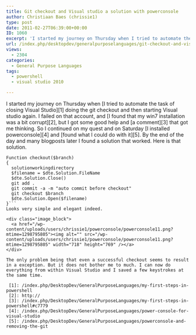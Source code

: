 ```yaml
---
title: Git checkout and Visual studio a solution with powerconsole
author: Christiaan Baes (chrissie1)
type: post
date: 2011-02-27T06:39:00+00:00
ID: 1060
excerpt: 'I started my journey on Thursday when I tried to automate the task of closing Visual Studio doing the git checkout and then starting Visual studio again. I failed on that account, and I found that my win7 installation was a bit corrupt,  but I got some&hellip;'
url: /index.php/desktopdev/generalpurposelanguages/git-checkout-and-visual-studio/
views:
  - 2304
categories:
  - General Purpose Languages
tags:
  - powershell
  - visual studio 2010

---
```

I started my journey on Thursday when [I tried to automate the task of closing Visual Studio][1] doing the git checkout and then starting Visual studio again. I failed on that account, and [I found that my win7 installation was a bit corrupt][2], but I got some good help and [a comment][3] that got me thinking. So I continued on my quest and on Saturday [I installed powerconsole][4] and [found what I could do with it][5]. By the end of the day and many blogposts later I found a solution that worked. Here is that solution.

```
Function checkout($branch)
{
  solutionworkingdirectory
  $filename = $dte.Solution.FileName
  $dte.Solution.Close()
  git add .
  git commit -a -m "auto commit before checkout"
  git checkout $branch
  $dte.Solution.Open($filename)
}```
Looks very simple and elegant indeed.

<div class="image_block">
  <a href="/wp-content/uploads/users/chrissie1/powerconsole/powerconsole11.png?mtime=1298795805"><img alt="" src="/wp-content/uploads/users/chrissie1/powerconsole/powerconsole11.png?mtime=1298795805" width="718" height="769" /></a>
</div>

The only problem being that even a successful checkout seems to result in a exception. But it does not bother me to much. I can now do everything from within Visual Studio and I saved a few keystrokes at the same time.

 [1]: /index.php/DesktopDev/GeneralPurposeLanguages/my-first-steps-in-powershell
 [2]: http://
 [3]: /index.php/DesktopDev/GeneralPurposeLanguages/my-first-steps-in-powershell#c7779
 [4]: /index.php/DesktopDev/GeneralPurposeLanguages/power-console-for-visual-studio
 [5]: /index.php/DesktopDev/GeneralPurposeLanguages/powerconsole-and-removing-the-git
